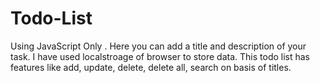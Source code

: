 # Todo-List
Using JavaScript Only
. Here you can add a title and description of your task. I have used localstroage of browser to store data. This todo list has features like add, update, delete, delete all, search on basis of titles.
